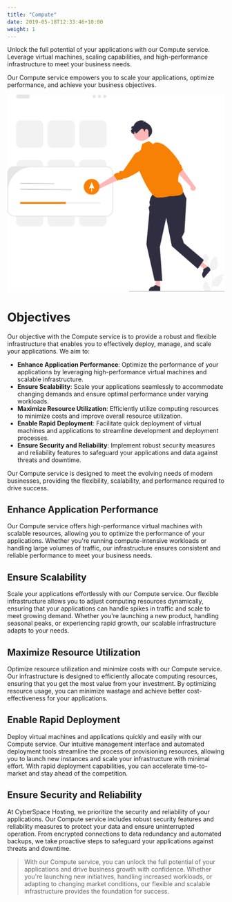 ```yaml
---
title: "Compute"
date: 2019-05-18T12:33:46+10:00
weight: 1
---
```


Unlock the full potential of your applications with our Compute service. Leverage virtual machines, scaling capabilities, and high-performance infrastructure to meet your business needs.

Our Compute service empowers you to scale your applications, optimize performance, and achieve your business objectives.

![Compute](/images/illustrations/compute.svg)

# Objectives

Our objective with the Compute service is to provide a robust and flexible infrastructure that enables you to effectively deploy, manage, and scale your applications. We aim to:

- **Enhance Application Performance**: Optimize the performance of your applications by leveraging high-performance virtual machines and scalable infrastructure.
- **Ensure Scalability**: Scale your applications seamlessly to accommodate changing demands and ensure optimal performance under varying workloads.
- **Maximize Resource Utilization**: Efficiently utilize computing resources to minimize costs and improve overall resource utilization.
- **Enable Rapid Deployment**: Facilitate quick deployment of virtual machines and applications to streamline development and deployment processes.
- **Ensure Security and Reliability**: Implement robust security measures and reliability features to safeguard your applications and data against threats and downtime.

Our Compute service is designed to meet the evolving needs of modern businesses, providing the flexibility, scalability, and performance required to drive success.

## Enhance Application Performance

Our Compute service offers high-performance virtual machines with scalable resources, allowing you to optimize the performance of your applications. Whether you're running compute-intensive workloads or handling large volumes of traffic, our infrastructure ensures consistent and reliable performance to meet your business needs.

## Ensure Scalability

Scale your applications effortlessly with our Compute service. Our flexible infrastructure allows you to adjust computing resources dynamically, ensuring that your applications can handle spikes in traffic and scale to meet growing demand. Whether you're launching a new product, handling seasonal peaks, or experiencing rapid growth, our scalable infrastructure adapts to your needs.

## Maximize Resource Utilization

Optimize resource utilization and minimize costs with our Compute service. Our infrastructure is designed to efficiently allocate computing resources, ensuring that you get the most value from your investment. By optimizing resource usage, you can minimize wastage and achieve better cost-effectiveness for your applications.

## Enable Rapid Deployment

Deploy virtual machines and applications quickly and easily with our Compute service. Our intuitive management interface and automated deployment tools streamline the process of provisioning resources, allowing you to launch new instances and scale your infrastructure with minimal effort. With rapid deployment capabilities, you can accelerate time-to-market and stay ahead of the competition.

## Ensure Security and Reliability

At CyberSpace Hosting, we prioritize the security and reliability of your applications. Our Compute service includes robust security features and reliability measures to protect your data and ensure uninterrupted operation. From encrypted connections to data redundancy and automated backups, we take proactive steps to safeguard your applications against threats and downtime.

> With our Compute service, you can unlock the full potential of your applications and drive business growth with confidence. Whether you're launching new initiatives, handling increased workloads, or adapting to changing market conditions, our flexible and scalable infrastructure provides the foundation for success.

